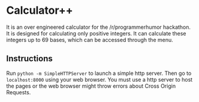 # Calculator++
It is an over engineered calculator for the /r/programmerhumor hackathon. It is designed for calculating only positive integers.
It can calculate these integers up to 69 bases, which can be accessed through the menu.

## Instructions
Run ```python -m SimpleHTTPServer``` to launch a simple http server.
Then go to ```localhost:8000``` using your web browser.
You must use a http server to host the pages or the web browser might throw errors about Cross Origin Requests.
